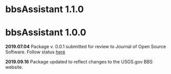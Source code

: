 # bbsAssistant 1.1.0

# bbsAssistant 1.0.0

__2019.07.04__  Package v. 0.0.1 submitted for review to Journal of Open Source Software. Follow status [here](https://github.com/openjournals/joss-papers/tree/joss.01550/joss.01550)

__2019.09.16__  Package updated to reflect changes to the USGS.gov BBS website. 
